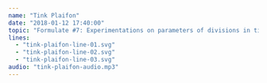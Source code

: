 ```yaml
---
name: "Tink Plaifon"
date: "2018-01-12 17:40:00"
topic: "Formulate #7: Experimentations on parameters of divisions in time and space."
lines: 
  - "tink-plaifon-line-01.svg"
  - "tink-plaifon-line-02.svg"
  - "tink-plaifon-line-03.svg"
audio: "tink-plaifon-audio.mp3"
---
```

